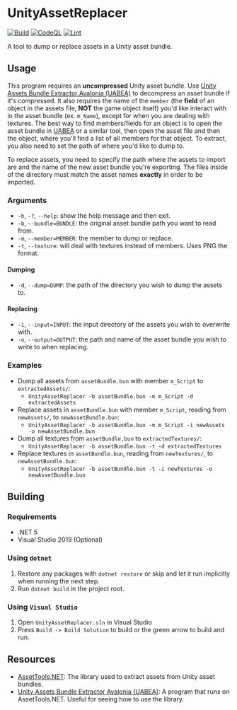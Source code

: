 # UnityAssetReplacer

[![Build](https://github.com/Skyluker4/UnityAssetReplacer/actions/workflows/build.yml/badge.svg)](https://github.com/Skyluker4/UnityAssetReplacer/actions/workflows/build.yml)
[![CodeQL](https://github.com/Skyluker4/UnityAssetReplacer/actions/workflows/codeql-analysis.yml/badge.svg)](https://github.com/Skyluker4/UnityAssetReplacer/actions/workflows/codeql-analysis.yml)
[![Lint](https://github.com/Skyluker4/UnityAssetReplacer/actions/workflows/linter.yml/badge.svg)](https://github.com/Skyluker4/UnityAssetReplacer/actions/workflows/linter.yml)

A tool to dump or replace assets in a Unity asset bundle.

## Usage

This program requires an **uncompressed** Unity asset bundle. Use [Unity Assets Bundle Extractor Avalonia (UABEA)](https://github.com/nesrak1/UABEA) to decompress an asset bundle if it's compressed.
It also requires the name of the ```member``` (the **field** of an object in the assets file, **NOT** the game object itself) you'd like interact with in the asset bundle (ex. ```m_Name```), except for when you are dealing with textures.
The best way to find members/fields for an object is to open the asset bundle in [UABEA](https://github.com/nesrak1/UABEA) or a similar tool, then open the asset file and then the object, where you'll find a list of all members for that object.
To extract, you also need to set the path of where you'd like to dump to.

To replace assets, you need to specify the path where the assets to import are and the name of the new asset bundle you're exporting. The files inside of the directory must match the asset names **exactly** in order to be imported.

### Arguments

- ```-h```, ```-?```, ```--help```: show the help message and then exit.
- ```-b```, ```--bundle=BUNDLE```: the original asset bundle path you want to read from.
- ```-m```, ```--member=MEMBER```: the member to dump or replace.
- ```-t```, ```--texture```: will deal with textures instead of members. Uses PNG the format.

#### Dumping

- ```-d```, ```--dump=DUMP```: the path of the directory you wish to dump the assets to.

#### Replacing

- ```-i```, ```--input=INPUT```: the input directory of the assets you wish to overwrite with.
- ```-o```, ```--output=OUTPUT```: the path and name of the asset bundle you wish to write to when replacing.

### Examples

- Dump all assets from ```assetBundle.bun``` with member ```m_Script``` to ```extractedAssets/```:
  - ```UnityAssetReplacer -b assetBundle.bun -m m_Script -d extractedAssets```
- Replace assets in ```assetBundle.bun``` with member ```m_Script```, reading from ```newAssets/```, to ```newAssetBundle.bun```:
  - ```UnityAssetReplacer -b assetBundle.bun -m m_Script -i newAssets -o newAssetBundle.bun```
- Dump all textures from ```assetBundle.bun``` to ```extractedTextures/```:
  - ```UnityAssetReplacer -b assetBundle.bun -t -d extractedTextures```
- Replace textures in ```assetBundle.bun```, reading from ```newTextures/```, to ```newAssetBundle.bun```:
  - ```UnityAssetReplacer -b assetBundle.bun -t -i newTextures -o newAssetBundle.bun```

## Building

### Requirements

- .NET 5
- Visual Studio 2019 (Optional)

### Using ```dotnet```

1. Restore any packages with ```dotnet restore``` or skip and let it run implicitly when running the next step.
2. Run ```dotnet build``` in the project root.

### Using ```Visual Studio```

1. Open ```UnityAssetReplacer.sln``` in Visual Studio
2. Press ```Build -> Build Solution``` to build or the green arrow to build and run.

## Resources

- [AssetTools.NET](https://github.com/nesrak1/AssetsTools.NET): The library used to extract assets from Unity asset bundles.
- [Unity Assets Bundle Extractor Avalonia (UABEA)](https://github.com/nesrak1/UABEA): A program that runs on AssetTools.NET. Useful for seeing how to use the library.
